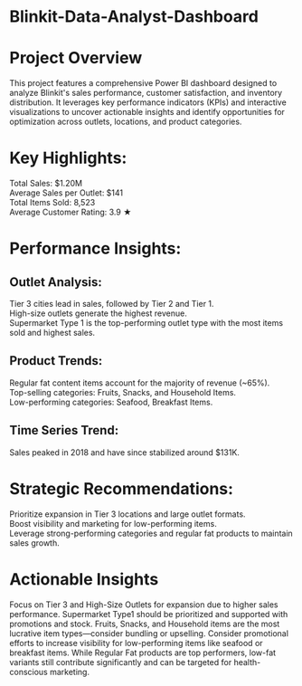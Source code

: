 # Blinkit-Data-Analyst-Dashboard

# Project Overview
This project features a comprehensive Power BI dashboard designed to analyze Blinkit's sales performance, customer satisfaction, and inventory distribution. It leverages key performance indicators (KPIs) and interactive visualizations to uncover actionable insights and identify opportunities for optimization across outlets, locations, and product categories.

# Key Highlights:
Total Sales: $1.20M  
Average Sales per Outlet: $141  
Total Items Sold: 8,523  
Average Customer Rating: 3.9 ★

# Performance Insights:
  ## Outlet Analysis:
   Tier 3 cities lead in sales, followed by Tier 2 and Tier 1.  
   High-size outlets generate the highest revenue.  
   Supermarket Type 1 is the top-performing outlet type with the most items sold and highest sales.
  
  ## Product Trends:
   Regular fat content items account for the majority of revenue (~65%).  
   Top-selling categories: Fruits, Snacks, and Household Items.  
   Low-performing categories: Seafood, Breakfast Items.  

   ## Time Series Trend:
  Sales peaked in 2018 and have since stabilized around $131K.  

#  Strategic Recommendations:
Prioritize expansion in Tier 3 locations and large outlet formats.  
Boost visibility and marketing for low-performing items.  
Leverage strong-performing categories and regular fat products to maintain sales growth.  

# Actionable Insights
Focus on Tier 3 and High-Size Outlets for expansion due to higher sales performance.
Supermarket Type1 should be prioritized and supported with promotions and stock.
Fruits, Snacks, and Household items are the most lucrative item types—consider bundling or upselling.
Consider promotional efforts to increase visibility for low-performing items like seafood or breakfast items.
While Regular Fat products are top performers, low-fat variants still contribute significantly and can be targeted for health-conscious marketing.
